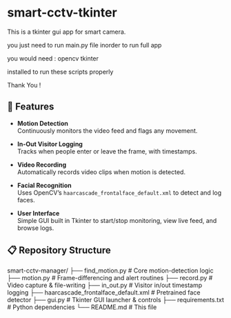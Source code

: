 # smart-cctv-tkinter
This is a tkinter gui app for smart camera.


you just need to run main.py file inorder to run full app 

you would need :
opencv
tkinter

installed to run these scripts properly

Thank You !

## 🌟 Features

- **Motion Detection**  
  Continuously monitors the video feed and flags any movement.

- **In-Out Visitor Logging**  
  Tracks when people enter or leave the frame, with timestamps.

- **Video Recording**  
  Automatically records video clips when motion is detected.

- **Facial Recognition**  
  Uses OpenCV’s `haarcascade_frontalface_default.xml` to detect and log faces.

- **User Interface**  
  Simple GUI built in Tkinter to start/stop monitoring, view live feed, and browse logs.

## 📋 Repository Structure

smart-cctv-manager/
├── find_motion.py # Core motion-detection logic
├── motion.py # Frame-differencing and alert routines
├── record.py # Video capture & file-writing
├── in_out.py # Visitor in/out timestamp logging
├── haarcascade_frontalface_default.xml # Pretrained face detector
├── gui.py # Tkinter GUI launcher & controls
├── requirements.txt # Python dependencies
└── README.md # This file
